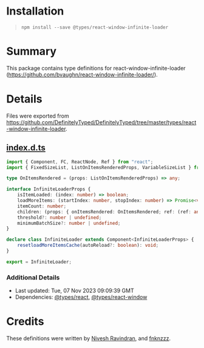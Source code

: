 # Installation
> `npm install --save @types/react-window-infinite-loader`

# Summary
This package contains type definitions for react-window-infinite-loader (https://github.com/bvaughn/react-window-infinite-loader/).

# Details
Files were exported from https://github.com/DefinitelyTyped/DefinitelyTyped/tree/master/types/react-window-infinite-loader.
## [index.d.ts](https://github.com/DefinitelyTyped/DefinitelyTyped/tree/master/types/react-window-infinite-loader/index.d.ts)
````ts
import { Component, FC, ReactNode, Ref } from "react";
import { FixedSizeList, ListOnItemsRenderedProps, VariableSizeList } from "react-window";

type OnItemsRendered = (props: ListOnItemsRenderedProps) => any;

interface InfiniteLoaderProps {
    isItemLoaded: (index: number) => boolean;
    loadMoreItems: (startIndex: number, stopIndex: number) => Promise<void> | void;
    itemCount: number;
    children: (props: { onItemsRendered: OnItemsRendered; ref: (ref: any) => void }) => ReactNode;
    threshold?: number | undefined;
    minimumBatchSize?: number | undefined;
}

declare class InfiniteLoader extends Component<InfiniteLoaderProps> {
    resetloadMoreItemsCache(autoReload?: boolean): void;
}

export = InfiniteLoader;

````

### Additional Details
 * Last updated: Tue, 07 Nov 2023 09:09:39 GMT
 * Dependencies: [@types/react](https://npmjs.com/package/@types/react), [@types/react-window](https://npmjs.com/package/@types/react-window)

# Credits
These definitions were written by [Nivesh Ravindran](https://github.com/Nibblesh), and [fnknzzz](https://github.com/fnknzzz).
